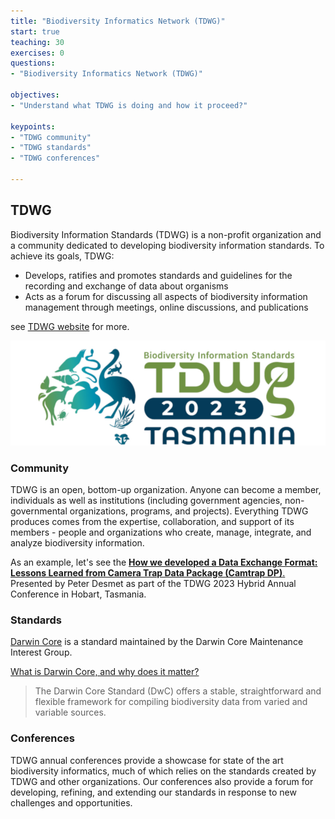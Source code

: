 ```yaml
---
title: "Biodiversity Informatics Network (TDWG)"
start: true
teaching: 30
exercises: 0
questions:
- "Biodiversity Informatics Network (TDWG)"

objectives:
- "Understand what TDWG is doing and how it proceed?"

keypoints:
- "TDWG community"
- "TDWG standards"
- "TDWG conferences"

---
```



## TDWG
Biodiversity Information Standards (TDWG) is a non-profit organization and a community dedicated to developing biodiversity information standards.
To achieve its goals, TDWG:
- Develops, ratifies and promotes standards and guidelines for the recording and exchange of data about organisms
- Acts as a forum for discussing all aspects of biodiversity information management through meetings, online discussions, and publications

see [TDWG website](https://www.tdwg.org/about/) for more.

![TDWG 2023 Hobart](../assets/img/TDWG2023Hobart.jpg)

### Community
TDWG is an open, bottom-up organization. Anyone can become a member, individuals as well as institutions (including government agencies, non-governmental organizations, programs, and projects). Everything TDWG produces comes from the expertise, collaboration, and support of its members - people and organizations who create, manage, integrate, and analyze biodiversity information.

As an example, let's see the [**How we developed a Data Exchange Format: Lessons Learned from Camera Trap Data Package (Camtrap DP)**. 
](https://www.youtube.com/watch?v=M0D-Bgsqujg&list=PLD9-DRLWVl0nmd29wg2Qw160gRBaDD4Ki&index=29)
Presented by Peter Desmet as part of the TDWG 2023 Hybrid Annual Conference in Hobart, Tasmania.

### Standards
[Darwin Core](https://dwc.tdwg.org/) is a standard maintained by the Darwin Core Maintenance Interest Group. 

[What is Darwin Core, and why does it matter?](https://www.gbif.org/darwin-core)
>The Darwin Core Standard (DwC) offers a stable, straightforward and flexible framework for compiling biodiversity data from varied and variable sources.

### Conferences
TDWG annual conferences provide a showcase for state of the art biodiversity informatics, much of which relies on the standards created by TDWG and other organizations. Our conferences also provide a forum for developing, refining, and extending our standards in response to new challenges and opportunities.
